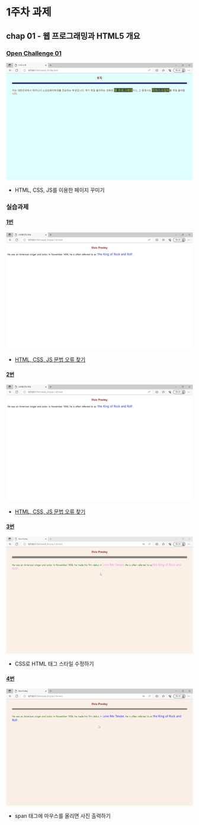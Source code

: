 # 1주차 과제
## chap 01 - 웹 프로그래밍과 HTML5 개요
### [Open Challenge 01](./58p.html)
![Open Challenge 01 Screenshot](./md/58p.png)
- HTML, CSS, JS를 이용한 페이지 꾸미기

### 실습과제
#### [1번](./prac1-01.html)
![1번 Screenshot](./md/1-01.png)
- [HTML, CSS, JS 문법 오류 찾기](./58p.md)

#### [2번](./prac1-02.html)
![2번 Screenshot](./md/1-02.png)
- [HTML, CSS, JS 문법 오류 찾기](./58p.md)

#### [3번](./prac1-03.html)
![3번 Screenshot](./md/1-03.gif)
- CSS로 HTML 태그 스타일 수정하기

#### [4번](./prac1-04.html)
![4번 Screenshot](./md/1-04.gif)
- span 태그에 마우스를 올리면 사진 출력하기

